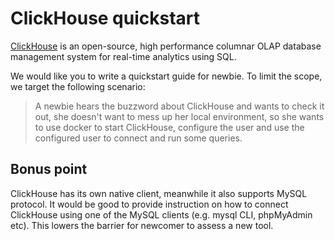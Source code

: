 # ClickHouse quickstart

[ClickHouse](https://clickhouse.com/) is an open-source, high performance columnar OLAP database management system for real-time analytics using SQL.

We would like you to write a quickstart guide for newbie. To limit the scope, we target the following scenario:

> A newbie hears the buzzword about ClickHouse and wants to check it out, she doesn't want to mess up her local environment, so she wants to use docker to start ClickHouse, configure the user and use the configured user to connect and run some queries.

## Bonus point

ClickHouse has its own native client, meanwhile it also supports MySQL protocol. It would be good to provide instruction on how to connect ClickHouse using one of the MySQL clients (e.g. mysql CLI, phpMyAdmin etc). This lowers the barrier for newcomer to assess a new tool.
